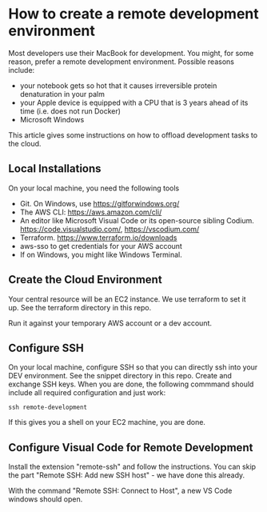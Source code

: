 How to create a remote development environment
==============================================

Most developers use their MacBook for development. You might, for some reason, prefer a remote development environment. Possible reasons include:

- your notebook gets so hot that it causes irreversible protein denaturation in your palm
- your Apple device is equipped with a CPU that is 3 years ahead of its time (i.e. does not run Docker)
- Microsoft Windows

This article gives some instructions on how to offload development tasks to the cloud.

Local Installations
-------------------

On your local machine, you need the following tools

- Git. On Windows, use https://gitforwindows.org/
- The AWS CLI: https://aws.amazon.com/cli/
- An editor like Microsoft Visual Code or its open-source sibling Codium. https://code.visualstudio.com/, https://vscodium.com/
- Terraform. https://www.terraform.io/downloads
- aws-sso to get credentials for your AWS account
- If on Windows, you might like Windows Terminal.


Create the Cloud Environment
----------------------------

Your central resource will be an EC2 instance. We use terraform to set it up. See the terraform directory in this repo.

Run it against your temporary AWS account or a dev account.

Configure SSH
-------------

On your local machine, configure SSH so that you can directly ssh into your DEV environment. See the snippet directory in this repo. Create and exchange SSH keys. When you are done, the following commmand should include all required configuration and just work:

```
ssh remote-development
```

If this gives you a shell on your EC2 machine, you are done.

Configure Visual Code for Remote Development
--------------------------------------------

Install the extension "remote-ssh" and follow the instructions. You can skip the part "Remote SSH: Add new SSH host" - we have done this already.

With the command "Remote SSH: Connect to Host", a new VS Code windows should open.


